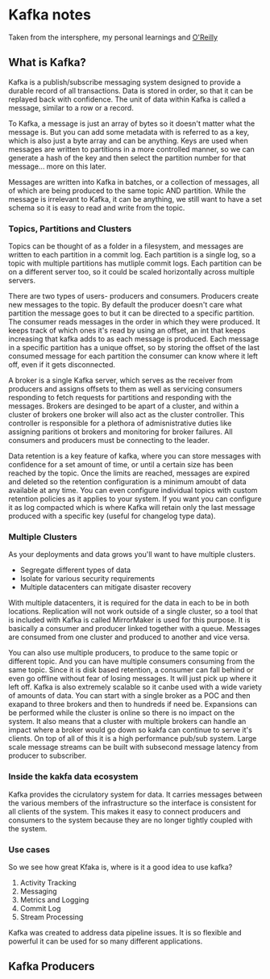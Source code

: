 # Kafka notes
Taken from the intersphere, my personal learnings and [O'Reilly](https://learning.oreilly.com/library/view/kafka-the-definitive/9781492043072/ch01.html)

## What is Kafka? 
Kafka is a publish/subscribe messaging system designed to provide a durable record of all transactions. Data is stored in order, so that it can be replayed back with confidence. The unit of data within Kafka is called a message, similar to a row or a record. 

To Kafka, a message is just an array of bytes so it doesn't matter what the message is. But you can add some metadata with is referred to as a key, which is also just a byte array and can be anything. Keys are used when messages are written to partitions in a more controlled manner, so we can generate a hash of the key and then select the partition number for that message... more on this later.

Messages are written into Kafka in batches, or a collection of messages, all of which are being produced to the same topic AND partition. While the message is irrelevant to Kafka, it can be anything, we still want to have a set schema so it is easy to read and write from the topic. 

### Topics, Partitions and Clusters

Topics can be thought of as a folder in a filesystem, and messages are written to each partition in a commit log. Each partition is a single log, so a topic with multiple partitions has mutliple commit logs. Each partition can be on a different server too, so it could be scaled horizontally across multiple servers. 

There are two types of users- producers and consumers. Producers create new messages to the topic. By default the producer doesn't care what partition the message goes to but it can be directed to a specific partition. The consumer reads messages in the order in which they were produced. It keeps track of which ones it's read by using an offset, an int that keeps increasing that kafka adds to as each message is produced. Each message in a specific partition has a unique offset, so by storing the offset of the last consumed message for each partition the consumer can know where it left off, even if it gets disconnected. 

A broker is a single Kafka server, which serves as the receiver from producers and assigns offsets to them as well as servicing consumers responding to fetch requests for partitions and responding with the messages. Brokers are desinged to be apart of a cluster, and within a cluster of brokers one broker will also act as the cluster controller. This controller is responsible for a plethora of admisnistrative duties like assigning paritions ot brokers and monitoring for broker failures. All consumers and producers must be connecting to the leader. 

Data retention is a key feature of kafka, where you can store messages with confidence for a set amount of time, or until a certain size has been reached by the topic. Once the limits are reached, messages are expired and deleted so the retention configuration is a minimum amoubt of data available at any time. You can even configure individual topics with custom retention policies as it applies to your system. If you want you can configure it as log compacted which is where Kafka will retain only the last message produced with a specific key (useful for changelog type data).

### Multiple Clusters

As your deployments and data grows you'll want to have multiple clusters.
- Segregate different types of data
- Isolate for various security requirements
- Multiple datacenters can mitigate disaster recovery

With multiple datacenters, it is required for the data in each to be in both locations. Replication will not work outside of a single cluster, so a tool that is included with Kafka is called MirrorMaker is used for this purpose. It is basically a consumer and producer linked together with a queue. Messages are consumed from one cluster and produced to another and vice versa.

You can also use multiple producers, to produce to the same topic or different topic. And you can have multiple consumers consuming from the same topic. Since it is disk based retention, a consumer can fall behind or even go offline without fear of losing messages. It will just pick up where it left off. Kafka is also extremely scalable so it canbe used with a wide variety of amounts of data. You can start with a single broker as a POC and then exapand to three brokers and then to hundreds if need be. Expansions can be performed while the cluster is online so there is no impact on the system. It also means that a cluster with multiple brokers can handle an impact where a broker would go down so kakfa can continue to serve it's clients. On top of all of this it is a high performance pub/sub system. Large scale message streams can be built with subsecond message latency from producer to subscriber. 

### Inside the kakfa data ecosystem

Kafka provides the cicrulatory system for data. It carries messages between the various members of the infrastructure so the interface is consistent for all clients of the system. This makes it easy to connect producers and consumers to the system because they are no longer tightly coupled with the system.

### Use cases

So we see how great Kfaka is, where is it a good idea to use kafka? 
1. Activity Tracking
2. Messaging
3. Metrics and Logging
4. Commit Log
5. Stream Processing

Kafka was created to address data pipeline issues. It is so flexible and powerful it can be used for so many different applications.

## Kafka Producers
